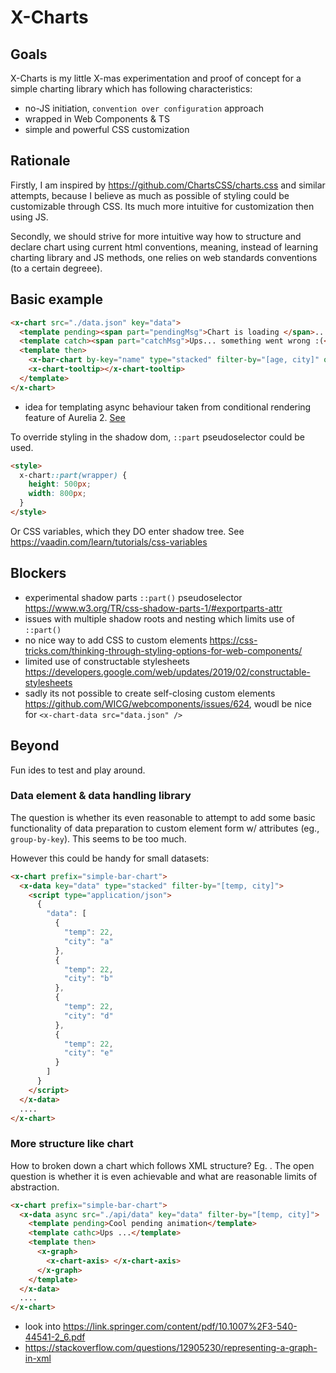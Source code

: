 # X-Charts

## Goals

X-Charts is my little X-mas experimentation and proof of concept for a simple charting library which has following characteristics:

- no-JS initiation, `convention over configuration` approach
- wrapped in Web Components & TS
- simple and powerful CSS customization

## Rationale

Firstly, I am inspired by https://github.com/ChartsCSS/charts.css and similar attempts, because I believe as much as possible of styling could be customizable through CSS. Its much more intuitive for customization then using JS.

Secondly, we should strive for more intuitive way how to structure and declare chart using current html conventions, meaning, instead of learning charting library and JS methods, one relies on web standards conventions (to a certain degreee).

## Basic example

```html
<x-chart src="./data.json" key="data">
  <template pending><span part="pendingMsg">Chart is loading </span>...</template>
  <template catch><span part="catchMsg">Ups... something went wrong :(</span></template>
  <template then>
    <x-bar-chart by-key="name" type="stacked" filter-by="[age, city]" orientation="vertical" />
    <x-chart-tooltip></x-chart-tooltip>
  </template>
</x-chart>
```

- idea for templating async behaviour taken from conditional rendering feature of Aurelia 2. [See](https://docs.aurelia.io/getting-to-know-aurelia/introduction/built-in-template-features/promise.bind)

To override styling in the shadow dom, `::part` pseudoselector could be used.

```html
<style>
  x-chart::part(wrapper) {
    height: 500px;
    width: 800px;
  }
</style>
```

Or CSS variables, which they DO enter shadow tree. See https://vaadin.com/learn/tutorials/css-variables

## Blockers

- experimental shadow parts `::part()` pseudoselector https://www.w3.org/TR/css-shadow-parts-1/#exportparts-attr
- issues with multiple shadow roots and nesting which limits use of `::part()`
- no nice way to add CSS to custom elements https://css-tricks.com/thinking-through-styling-options-for-web-components/
- limited use of constructable stylesheets https://developers.google.com/web/updates/2019/02/constructable-stylesheets
- sadly its not possible to create self-closing custom elements https://github.com/WICG/webcomponents/issues/624, woudl be nice for `<x-chart-data src="data.json" />`

## Beyond

Fun ides to test and play around.

### Data element & data handling library

The question is whether its even reasonable to attempt to add some basic functionality of data preparation to custom element form w/ attributes (eg., `group-by-key`). This seems to be too much.

However this could be handy for small datasets:

```html
<x-chart prefix="simple-bar-chart">
  <x-data key="data" type="stacked" filter-by="[temp, city]">
    <script type="application/json">
      {
        "data": [
          {
            "temp": 22,
            "city": "a"
          },
          {
            "temp": 22,
            "city": "b"
          },
          {
            "temp": 22,
            "city": "d"
          },
          {
            "temp": 22,
            "city": "e"
          }
        ]
      }
    </script>
  </x-data>
  ....
</x-chart>
```

### More structure like chart

How to broken down a chart which follows XML structure? Eg. <table> . The open question is whether it is even achievable and what are reasonable limits of abstraction.

```html
<x-chart prefix="simple-bar-chart">
  <x-data async src="./api/data" key="data" filter-by="[temp, city]">
    <template pending>Cool pending animation</template>
    <template cathc>Ups ...</template>
    <template then>
      <x-graph>
        <x-chart-axis> </x-chart-axis>
      </x-graph>
    </template>
  </x-data>
  ....
</x-chart>
```

- look into https://link.springer.com/content/pdf/10.1007%2F3-540-44541-2_6.pdf
- https://stackoverflow.com/questions/12905230/representing-a-graph-in-xml
